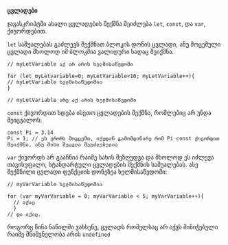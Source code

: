 **ცვლადები**

ჯავასკრიპტში ახალი ცვლადების შექმნა შეიძლება `let`, `const`, და `var`, ქივორდებით.

`let` საშუალებას გაძლევს შექმნათ ბლოკის დონის ცვლადი, ანუ მოცემული ცვლადი მხოლოდ 
იმ ბლოკშია ვალიდური სადაც შეიქმნა.

```
// myLetVariable აქ არ არის ხელმისაწვდომი

for (let myLetvariable=0; myLetVariable<10; myLetVariable++){
// myLetVariable ხელმისაწვდომია
}

// myLetVariable არც აქ არის ხელმისაწვდომი
```
`const` ქივორდით ხდება ისეთო ცვლადების შექმნა, რომლებიც არ უნდა შეიცვალოს:

```
const Pi = 3.14 
Pi = 1; // ეს ერორს მოგცემთ, იქედან გამომდინარე რომ Pi const ქივორდით შეიქმნა, ანუ მისი შეცვლა შეუძლებელია
```
`var` ქივორდს არ გააჩნია რაიმე სახის შეზღუდვა და მხოლოდ ეს იძლევა თავისუფალი, სტანდარტული ცვლადების
შექმნის საშუალებას. ასე შექმნილი ცვლადი ფუნქციის დონეზეა ხელმისაწვდომი:

```
// myVarVariable ხელმისაწვდომია

for (var myVarVariable = 0; myVarVariable < 5; myVarVariable++){
  // აქაც
  }
// და აქაც.
```
როგორც წინა ნაწილში ვახსენე, ცვლადს რომელსაც არ აქვს მინიჭებული რაიმე მნიშვნელობა არის `undefined`
